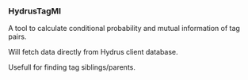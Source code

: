 ### HydrusTagMI

A tool to calculate conditional probability and mutual information of tag pairs.

Will fetch data directly from Hydrus client database.

Usefull for finding tag siblings/parents.
